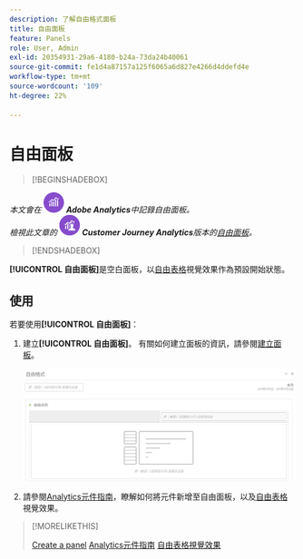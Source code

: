 ```yaml
---
description: 了解自由格式面板
title: 自由面板
feature: Panels
role: User, Admin
exl-id: 20354931-29a6-4180-b24a-73da24b40061
source-git-commit: fe1d4a87157a125f6065a6d827e4266d4ddefd4e
workflow-type: tm+mt
source-wordcount: '109'
ht-degree: 22%

---
```


# 自由面板

>[!BEGINSHADEBOX]

_本文會在_ ![AdobeAnalytics](/help/assets/icons/AdobeAnalytics.svg) _**Adobe Analytics**&#x200B;中記錄自由面板。_<br/>_檢視此文章的_ ![CustomerJourneyAnalytics](/help/assets/icons/CustomerJourneyAnalytics.svg) _**Customer Journey Analytics**&#x200B;版本的[自由面板](https://experienceleague.adobe.com/en/docs/analytics/analyze/analysis-workspace/panels/freeform-panel)。_

>[!ENDSHADEBOX]


**[!UICONTROL 自由面板]**&#x200B;是空白面板，以[自由表格](/help/analyze/analysis-workspace/visualizations/freeform-table/freeform-table.md)視覺效果作為預設開始狀態。

## 使用

若要使用&#x200B;**[!UICONTROL 自由面板]**：

1. 建立&#x200B;**[!UICONTROL 自由面板]**。 有關如何建立面板的資訊，請參閱[建立面板](panels.md#create-a-panel)。

   ![預設的自由面板，顯示具有自由表格的空白面板。](assets/freeform-panel.png)

1. 請參閱[Analytics元件指南](/help/components/home.md)，瞭解如何將元件新增至自由面板，以及[自由表格](/help/analyze/analysis-workspace/visualizations/freeform-table/freeform-table.md)視覺效果。


>[!MORELIKETHIS]
>
>[Create a panel](/help/analyze/analysis-workspace/c-panels/panels.md#create-a-panel)
>[Analytics元件指南](/help/components/home.md)
>[自由表格視覺效果](/help/analyze/analysis-workspace/visualizations/freeform-table/freeform-table.md)
>
